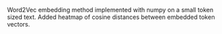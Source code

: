 Word2Vec embedding method implemented with numpy on a small token sized text. Added heatmap of cosine distances between embedded token vectors.
